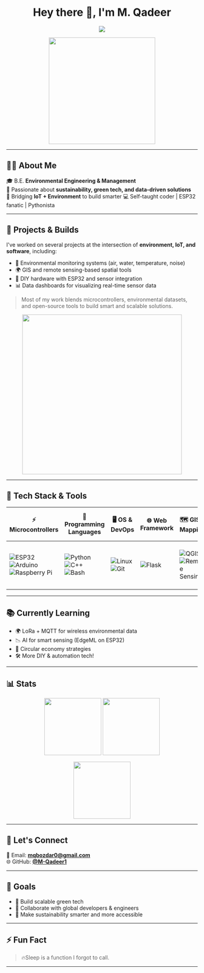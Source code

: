 <!-- GitHub Profile README - M. Qadeer -->

<h1 align="center">Hey there 👋, I'm M. Qadeer</h1>

<p align="center">
  <img src="https://readme-typing-svg.demolab.com/?lines=Environmental+Engineer+%F0%9F%8C%B1;Tech+Enthusiast+%F0%9F%92%BB;IoT+Builder+%F0%9F%9A%80;Always+Learning+%F0%9F%93%9A&font=Fira+Code&center=true&width=435&height=45&color=3EB489&vCenter=true&pause=1000&size=22" />
</p>

<p align="center">
  <img src="https://media.giphy.com/media/qgQUggAC3Pfv687qPC/giphy.gif" width="280" />
</p>

---

## 🧑‍🎓 About Me

🎓 B.E. **Environmental Engineering & Management**  
🌿 Passionate about **sustainability, green tech, and data-driven solutions**  
🔌 Bridging **IoT + Environment** to build smarter 
💻 Self-taught coder | ESP32 fanatic | Pythonista

---

## 🚀 Projects & Builds

I've worked on several projects at the intersection of **environment, IoT, and software**, including:

- 🧠 Environmental monitoring systems (air, water, temperature, noise)
- 🌍 GIS and remote sensing-based spatial tools
- 🔌 DIY hardware with ESP32 and sensor integration
- 📊 Data dashboards for visualizing real-time sensor data

> Most of my work blends microcontrollers, environmental datasets, and open-source tools to build smart and scalable solutions.

<p align="center">
  <img src="https://media.giphy.com/media/L1R1tvI9svkIWwpVYr/giphy.gif" width="420"/>
</p>

---
## 🧠 Tech Stack & Tools

| ⚡ Microcontrollers | 🐍 Programming Languages | 🖥️ OS & DevOps | 🌐 Web Framework | 🗺️ GIS & Mapping | 📊 Data & Viz | 🧪 Simulation & Electronics |
|--------------------|--------------------------|----------------|------------------|------------------|---------------|-----------------------------|
| ![ESP32](https://img.shields.io/badge/ESP32-black?logo=esphome&logoColor=white) ![Arduino](https://img.shields.io/badge/Arduino-00979D?logo=arduino&logoColor=white) ![Raspberry Pi](https://img.shields.io/badge/Raspberry%20Pi-C51A4A?logo=raspberrypi&logoColor=white) | ![Python](https://img.shields.io/badge/Python-3776AB?logo=python&logoColor=white) ![C++](https://img.shields.io/badge/C++-00599C?logo=c%2B%2B&logoColor=white) ![Bash](https://img.shields.io/badge/Bash-4EAA25?logo=gnubash&logoColor=white) | ![Linux](https://img.shields.io/badge/Linux-FCC624?logo=linux&logoColor=black) ![Git](https://img.shields.io/badge/Git-F05032?logo=git&logoColor=white) | ![Flask](https://img.shields.io/badge/Flask-000000?logo=flask&logoColor=white) | ![QGIS](https://img.shields.io/badge/QGIS-589632?logo=qgis&logoColor=white) ![Remote Sensing](https://img.shields.io/badge/Remote%20Sensing-4B6EAF?logo=googleearthengine&logoColor=white) | ![Pandas](https://img.shields.io/badge/Pandas-150458?logo=pandas&logoColor=white) ![Plotly](https://img.shields.io/badge/Plotly-3F4F75?logo=plotly&logoColor=white) ![Excel](https://img.shields.io/badge/Excel-217346?logo=microsoft-excel&logoColor=white) | ![MATLAB](https://img.shields.io/badge/MATLAB-E16737?logo=mathworks&logoColor=white) ![AutoCAD](https://img.shields.io/badge/AutoCAD-E60000?logo=autodesk&logoColor=white) ![TinkerCAD](https://img.shields.io/badge/TinkerCAD-FF6F00?logo=autodesk&logoColor=white) |



---

## 📚 Currently Learning

- 🌍 LoRa + MQTT for wireless environmental data
- 📉 AI for smart sensing (EdgeML on ESP32)
- 🧠 Circular economy strategies
- 🛠️ More DIY & automation tech!

---

## 📊 Stats

<p align="center">
  <img src="https://github-readme-stats.vercel.app/api?username=M-Qadeer1&show_icons=true&theme=github_dark" height="150"/>
  <img src="https://github-readme-stats.vercel.app/api/top-langs/?username=M-Qadeer1&layout=compact&theme=github_dark" height="150"/>
</p>

<p align="center">
  <img src="https://github-readme-streak-stats.herokuapp.com/?user=M-Qadeer1&theme=dark" height="150"/>
</p>

---

## 🤝 Let's Connect

📧 Email: **mqbozdar0@gmail.com**  
🌐 GitHub: [**@M-Qadeer1**](https://github.com/M-Qadeer1)

---

## 🎯 Goals

- 🔭 Build scalable green tech
- 🤝 Collaborate with global developers & engineers  
- 🌱 Make sustainability smarter and more accessible  

---

## ⚡ Fun Fact

> 🔥Sleep is a function I forgot to call.
---
